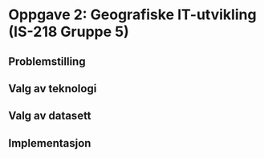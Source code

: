 # Oppgave 2: Geografiske IT-utvikling (IS-218 Gruppe 5)
## Problemstilling
## Valg av teknologi
## Valg av datasett
## Implementasjon
